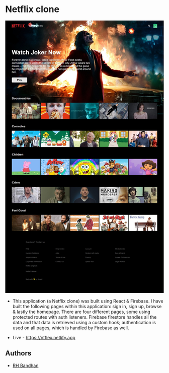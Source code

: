 # Netflix clone

![Home Page](/Web%20capture_26-3-2021_204516_netflix-5b1d5.web.app.jpeg)

- This application (a Netflix clone) was built using React & Firebase. I have built the following pages within this application: sign in, sign up, browse & lastly the homepage. There are four different pages, some using protected routes with auth listeners. 
Firebase firestore handles all the data and that data is retrieved using a custom hook; authentication is used on all pages, which is handled by Firebase as well.


- Live - <https://ntflex.netlify.app>


## Authors

- [RH Bandhan](https://github.com/BANDHAN52)